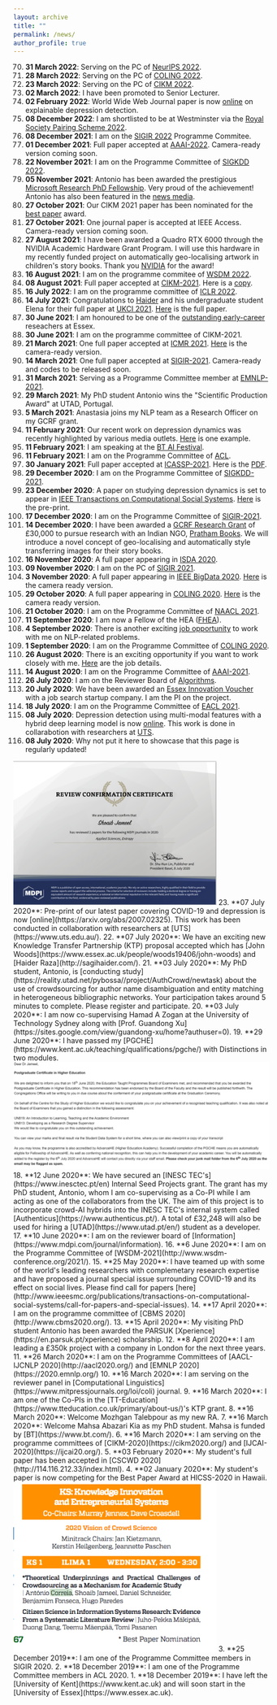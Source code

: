 ```yaml
---
layout: archive
title: ""
permalink: /news/
author_profile: true
---
```

70. **31 March 2022**: Serving on the PC of [NeurIPS 2022](https://neurips.cc/).
69. **28 March 2022**: Serving on the PC of [COLING 2022](https://coling2022.org/).
68. **23 March 2022**: Serving on the PC of [CIKM 2022](https://www.cikm2022.org/).
67. **02 March 2022**: I have been promoted to Senior Lecturer.
66. **02 February 2022**: World Wide Web Journal paper is now [online](https://trebuchet.public.springernature.app/get_content/3cdb117f-173c-4e20-890a-513ea49b1889) on explainable depression detection.
65. **08 December 2022**: I am shortlisted to be at Westminster via the [Royal Society Pairing Scheme 2022](https://royalsociety.org/grants-schemes-awards/pairing-scheme/).
64. **08 December 2021**: I am on the [SIGIR 2022](https://sigir.org/sigir2022/) Programme Commitee.
63. **01 December 2021**: Full paper accepted at [AAAI-2022](https://aaai.org/Conferences/AAAI-22/). Camera-ready version coming soon.
62. **22 November 2021**: I am on the Programme Committee of [SIGKDD 2022](https://kdd.org/kdd2022/).
61. **05 November 2021**: Antonio has been awarded the prestigious [Microsoft Research PhD Fellowship](https://www.microsoft.com/en-us/research/academic-program/phd-fellowship/#!people). Very proud of the achievement! Antonio has also been featured in the [news media](https://bip.inesctec.pt/en/noticias/inesc-tec-researcher-is-the-first-portuguese-selected-for-the-microsoft-research-phd-fellowship-programme/).
60. **27 October 2021**: Our CIKM 2021 paper has been nominated for the [best paper](https://www.cikm2021.org/programme/best-paper-nominations) award.
59. **27 October 2021**: One journal paper is accepted at IEEE Access. Camera-ready version coming soon.
58. **27 August 2021**: I have been awarded a Quadro RTX 6000 through the NVIDIA Academic Hardware Grant Program. I will use this hardware in my recently funded project on automatically geo-localising artwork in children's story books. Thank you [NVIDIA](https://developer.nvidia.com/blog/accelerate-academic-research-and-curriculum-with-the-nvidia-hardware-grant-program/) for the award!
57. **16 August 2021**: I am on the programme commitee of [WSDM 2022](https://www.wsdm-conference.org/2022/).
56. **08 August 2021**: Full paper accepted at [CIKM-2021](https://www.cikm2021.org/). Here is a [copy](/files/CIKM_2021_paper_977.pdf).
55. **16 July 2022**: I am on the programme committee of [ICLR 2022](https://iclr.cc/).
54. **14 July 2021**: Congratulations to [Haider](http://sagihaider.com/) and his undergraduate student Elena for their full paper at [UKCI 2021](https://ukci2021.dcs.aber.ac.uk/). [Here](/files/Emojional.pdf) is the full paper.
53. **30 June 2021**: I am honoured to be one of the [outstanding early-career](https://www.essex.ac.uk/research/celebrating-our-researchers/2021) reseachers at Essex.
52. **30 June 2021**: I am on the programme committee of CIKM-2021.
51. **21 March 2021**: One full paper accepted at [ICMR 2021](http://www.acmicmr.org/). [Here](/files/ICMR-2021.pdf) is the camera-ready version.
50. **14 March 2021**: One full paper accepted at [SIGIR-2021](https://sigir.org/sigir2021/). Camera-ready and codes to be released soon.
49. **31 March 2021**: Serving as a Programme Committee member at [EMNLP-2021](https://2021.emnlp.org/).
48. **29 March 2021**: My PhD student Antonio wins the "Scientific Production Award" at UTAD, Portugal.
47. **5 March 2021**: Anastasia joins my NLP team as a Research Officer on my GCRF grant.
46. **11 February 2021**: Our recent work on depression dynamics was recently highlighted by various media outlets. [Here](https://www.gazette-news.co.uk/news/19068066.twitter-research-university-essex-shows-increase-depression-pandemic/) is one example.
45. **11 February 2021**: I am speaking at the [BT AI Festival](https://aiglobalfestival.com/).
44. **11 February 2021**: I am on the Programme Committee of [ACL](https://2021.aclweb.org/).
43. **30 January 2021**: Full paper accepted at [ICASSP-2021](https://2021.ieeeicassp.org/). Here is the [PDF](/files/ICASSP2021_paper.pdf).
42. **29 December 2020**: I am on the Programme Committee of [SIGKDD-2021](https://www.kdd.org/kdd2021/).
41. **23 December 2020**: A paper on studying depression dynamics is set to appear in [IEEE Transactions on Computational Social Systems](https://www.ieeesmc.org/publications/transactions-on-computational-social-systems). [Here](https://arxiv.org/pdf/2007.02325.pdf) is the pre-print.
40. **17 December 2020**: I am on the Programme Committee of [SIGIR-2021](https://sigir.org/sigir2021/).
39. **14 December 2020**: I have been awarded a [GCRF Research Grant](https://www.essex.ac.uk/research/gcrf) of £30,000 to pursue research with an Indian NGO, [Pratham Books](https://prathambooks.org/). We will introduce a novel concept of geo-localising and automatically style transferring images for their story books.
38. **16 November 2020**: A full paper appearing in [ISDA 2020](http://www.mirlabs.org/isda20/).
37. **09 November 2020**: I am on the PC of [SIGIR 2021](http://sigir.org/sigir2021/).
36. **3 November 2020**: A full paper appearing in [IEEE BigData 2020](https://bigdataieee.org/BigData2020/). [Here](/files/Conference_Paper_IEEE_BigData20.pdf) is the camera ready version.
35. **29 October 2020**: A full paper appearing in [COLING 2020](https://coling2020.org/). [Here](/files/coling2020.pdf) is the camera ready version.
34. **21 October 2020**: I am on the Programme Committee of [NAACL 2021](https://2021.naacl.org/).
33. **11 September 2020**: I am now a Fellow of the HEA ([FHEA](https://www.advance-he.ac.uk/fellowship/fellowship?PageSpeed=noscript)).
32. **4 September 2020**: There is another exciting [job opportunity](https://hrorganiser.essex.ac.uk/tlive_webrecruitment/wrd/run/ETREC107GF.open?VACANCY_ID=353898MjBK&WVID=9918109NEm&LANG=USA) to work with me on NLP-related problems.
31. **1 September 2020**: I am on the Programme Committee of [COLING 2020](https://coling2020.org/).
30. **26 August 2020**: There is an exciting opportunity if you want to work closely with me. [Here](https://vacancies.essex.ac.uk/tlive_webrecruitment/wrd/run/ETREC107GF.open?VACANCY_ID=359514MiES&WVID=9918109NEm&LANG=USA) are the job details.
29. **14 August 2020**: I am on the Programme Committee of [AAAI-2021](https://aaai.org/Conferences/AAAI-21/).
28. **26 July 2020**: I am on the Reviewer Board of [Algorithms](https://www.mdpi.com/journal/algorithms).
27. **20 July 2020**: We have been awarded an [Essex Innovation Voucher](https://www.essex.ac.uk/business/expertise/funding-opportunities/innovation-vouchers) with a job search startup company. I am the PI on the project.
26. **18 July 2020**: I am on the Programme Committee of [EACL 2021](https://2021.eacl.org/).
25. **08 July 2020**: Depression detection using multi-modal features with a hybrid deep learning model is now [online](https://arxiv.org/abs/2007.02847). This work is done in collarabotion with researchers at [UTS](https://www.uts.edu.au/).
24. **08 July 2020**: Why not put it here to showcase that this page is regularly updated!
<img src="/images/mdpi.png" width="400">
23. **07 July 2020**: Pre-print of our latest paper covering COVID-19 and depression is now [online](https://arxiv.org/abs/2007.02325). This work has been conducted in collaboration with researchers at [UTS](https://www.uts.edu.au/).
22. **07 July 2020**: We have an exciting new Knowledge Transfer Partnership (KTP) proposal accepted which has [John Woods](https://www.essex.ac.uk/people/woods19406/john-woods) and [Haider Raza](http://sagihaider.com/).
21. **03 July 2020**: My PhD student, Antonio, is [conducting study](https://reality.utad.net/pybossa//project/AuthCrowd/newtask) about the use of crowdsourcing for author name disambiguation and entity matching in heterogeneous bibliographic networks. Your participation takes around 5 minutes to complete. Please register and participate.
20. **03 July 2020**: I am now co-supervising Hamad A Zogan at the University of Technology Sydney along with [Prof. Guandong Xu](https://sites.google.com/view/guandong-xu/home?authuser=0).
19. **29 June 2020**: I have passed my [PGCHE](https://www.kent.ac.uk/teaching/qualifications/pgche/) with Distinctions in two modules.<img src="/images/PGCHE.png">
18. **12 June 2020**: We have secured an [INESC TEC's](https://www.inesctec.pt/en) Internal Seed Projects grant. The grant has my PhD student, Antonio, whom I am co-supervising as a Co-PI while I am acting as one of the collaborators from the UK. The aim of this project is to incorporate crowd-AI hybrids into the INESC TEC's internal system called [Authenticus](https://www.authenticus.pt/). A total of £32,248 will also be used for hiring a [UTAD](https://www.utad.pt/en/) student as a developer.
17. **10 June 2020**: I am on the reviewer board of [Information](https://www.mdpi.com/journal/information).
16. **6 June 2020**: I am on the Programme Committee of [WSDM-2021](http://www.wsdm-conference.org/2021/).
15. **25 May 2020**: I have teamed up with some of the world's leading researchers with complemetary research expertise and have proposed a journal special issue surrounding COVID-19 and its effect on social lives. Please find call for papers [here](http://www.ieeesmc.org/publications/transactions-on-computational-social-systems/call-for-papers-and-special-issues).
14. **17 April 2020**: I am on the programme committee of [CBMS 2020](http://www.cbms2020.org/).
13. **15 April 2020**: My visiting PhD student Antonio has been awarded the PARSUK [Xperience](https://en.parsuk.pt/xperience) scholarship.
12. **8 April 2020**: I am leading a £350k project with a company in London for the next three years.
11. **26 March 2020**: I am on the Programme Committees of [AACL-IJCNLP 2020](http://aacl2020.org/) and [EMNLP 2020](https://2020.emnlp.org/)
10. **16 March 2020**: I am serving on the reviewer panel in [Computational Linguistics](https://www.mitpressjournals.org/loi/coli) journal.
9. **16 March 2020**: I am one of the Co-PIs in the [TT-Education](https://www.tteducation.co.uk/primary/about-us/)'s KTP grant.
8. **16 March 2020**: Welcome Mozhgan Talebpour as my new RA.
7. **16 March 2020**: Welcome Mahsa Abazari Kia as my PhD student. Mahsa is funded by [BT](https://www.bt.com/).
6. **16 March 2020**: I am serving on the programme committees of [CIKM-2020](https://cikm2020.org/) and [IJCAI-2020](https://ijcai20.org/).
5. **03 February 2020**: My student's full paper has been accepted in [CSCWD 2020](http://114.116.212.33/index.html).
4. **02 January 2020**: My student's paper is now competing for the Best Paper Award at HICSS-2020 in Hawaii.
<img src="/images/HICSS_BP.png" width="400">
3. **25 December 2019**: I am one of the Programme Committee members in SIGIR 2020.
2. **18 December 2019**: I am one of the Programme Committee members in ACL 2020.
1. **18 December 2019**: I have left the [University of Kent](https://www.kent.ac.uk) and will soon start in the [University of Essex](https://www.essex.ac.uk).

